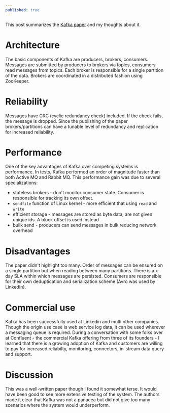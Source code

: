 ```yaml
---
published: true
---
```

This post summarizes the [Kafka paper](http://notes.stephenholiday.com/Kafka.pdf) and my thoughts about it.

# Architecture

The basic components of Kafka are producers, brokers, consumers. Messages are submitted by producers to brokers via topics, consumers read messages from topics. Each broker is responsible for a single partition of the data. Brokers are coordinated in a distributed fashion using ZooKeeper.

# Reliability

Messages have CRC (cyclic redundancy check) included. If the check fails, the message is dropped. Since the publishing of the paper brokers/partitions can have a tunable level of redundancy and replication for increased reliability.  

# Performance

One of the key advantages of Kafka over competing systems is performance. In tests, Kafka performed an order of magnitude faster than both Active MQ and Rabbit MQ. This performance gain was due to several specializations:
 * stateless brokers - don't monitor consumer state. Consumer is responsible for tracking its own offset.
 * `sendfile` function of Linux kernel - more efficient that using `read` and `write`
 * efficient storage - messages are stored as byte data, are not given unique ids. A block offset is used instead
 * builk send - producers can send messages in bulk reducing network overhead

# Disadvantages

The paper didn't highlight too many. Order of messages can be ensured on a single partition but when reading between many partitions. There is a x-day SLA within which messages are persisted. Consumers are responsible for their own deduptication and serialization scheme (Avro was used by LinkedIn). 

# Commercial use

Kafka has been successfully used at Linkedin and multi other companies. Though the origin use case is web service log data, it can be used wherever a messaging queue is required. During a conversation with some folks over at Confluent - the commercial Kafka offering from three of its founders - I learned that there is a growing adoption of Kafka and customers are willing to pay for increased reliabilty, monitoring, connectors, in-stream data query and support.

# Discussion

This was a well-written paper though I found it somewhat terse. It would have been good to see more extensive testing of the system. The authors made it clear that Kafka was not a panacea but did not give too many scenarios where the system would underperform.
